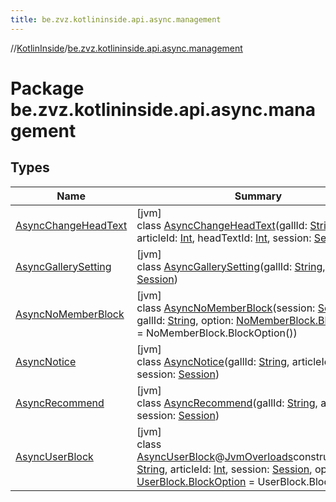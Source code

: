```yaml
---
title: be.zvz.kotlininside.api.async.management
---
```

//[KotlinInside](../../index.html)/[be.zvz.kotlininside.api.async.management](index.html)



# Package be.zvz.kotlininside.api.async.management



## Types


| Name | Summary |
|---|---|
| [AsyncChangeHeadText](-async-change-head-text/index.html) | [jvm]<br>class [AsyncChangeHeadText](-async-change-head-text/index.html)(gallId: [String](https://kotlinlang.org/api/latest/jvm/stdlib/kotlin/-string/index.html), articleId: [Int](https://kotlinlang.org/api/latest/jvm/stdlib/kotlin/-int/index.html), headTextId: [Int](https://kotlinlang.org/api/latest/jvm/stdlib/kotlin/-int/index.html), session: [Session](../be.zvz.kotlininside.session/-session/index.html)) |
| [AsyncGallerySetting](-async-gallery-setting/index.html) | [jvm]<br>class [AsyncGallerySetting](-async-gallery-setting/index.html)(gallId: [String](https://kotlinlang.org/api/latest/jvm/stdlib/kotlin/-string/index.html), session: [Session](../be.zvz.kotlininside.session/-session/index.html)) |
| [AsyncNoMemberBlock](-async-no-member-block/index.html) | [jvm]<br>class [AsyncNoMemberBlock](-async-no-member-block/index.html)(session: [Session](../be.zvz.kotlininside.session/-session/index.html), gallId: [String](https://kotlinlang.org/api/latest/jvm/stdlib/kotlin/-string/index.html), option: [NoMemberBlock.BlockOption](../be.zvz.kotlininside.api.management/-no-member-block/-block-option/index.html) = NoMemberBlock.BlockOption()) |
| [AsyncNotice](-async-notice/index.html) | [jvm]<br>class [AsyncNotice](-async-notice/index.html)(gallId: [String](https://kotlinlang.org/api/latest/jvm/stdlib/kotlin/-string/index.html), articleId: [Int](https://kotlinlang.org/api/latest/jvm/stdlib/kotlin/-int/index.html), session: [Session](../be.zvz.kotlininside.session/-session/index.html)) |
| [AsyncRecommend](-async-recommend/index.html) | [jvm]<br>class [AsyncRecommend](-async-recommend/index.html)(gallId: [String](https://kotlinlang.org/api/latest/jvm/stdlib/kotlin/-string/index.html), articleId: [Int](https://kotlinlang.org/api/latest/jvm/stdlib/kotlin/-int/index.html), session: [Session](../be.zvz.kotlininside.session/-session/index.html)) |
| [AsyncUserBlock](-async-user-block/index.html) | [jvm]<br>class [AsyncUserBlock](-async-user-block/index.html)@[JvmOverloads](https://kotlinlang.org/api/latest/jvm/stdlib/kotlin.jvm/-jvm-overloads/index.html)constructor(gallId: [String](https://kotlinlang.org/api/latest/jvm/stdlib/kotlin/-string/index.html), articleId: [Int](https://kotlinlang.org/api/latest/jvm/stdlib/kotlin/-int/index.html), session: [Session](../be.zvz.kotlininside.session/-session/index.html), option: [UserBlock.BlockOption](../be.zvz.kotlininside.api.management/-user-block/-block-option/index.html) = UserBlock.BlockOption()) |

